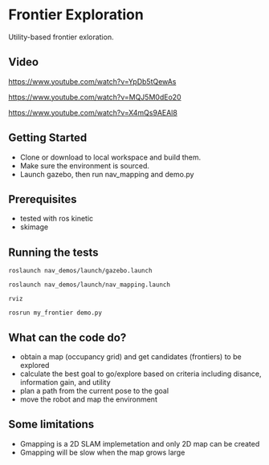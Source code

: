 # Frontier Exploration

Utility-based frontier exloration.

## Video
https://www.youtube.com/watch?v=YpDb5tQewAs

https://www.youtube.com/watch?v=MQJ5M0dEo20

https://www.youtube.com/watch?v=X4mQs9AEAl8


## Getting Started

* Clone or download to local workspace and build them.
* Make sure the environment is sourced.
* Launch gazebo, then run nav_mapping and demo.py

## Prerequisites

* tested with ros kinetic
* skimage

## Running the tests

```
roslaunch nav_demos/launch/gazebo.launch
```
```
roslaunch nav_demos/launch/nav_mapping.launch
```
```
rviz
```
```
rosrun my_frontier demo.py
```


## What can the code do?

* obtain a map (occupancy grid) and get candidates (frontiers) to be explored
* calculate the best goal to go/explore based on criteria including disance, information gain, and utility
* plan a path from the current pose to the goal
* move the robot and map the environment


## Some limitations

* Gmapping is a 2D SLAM implemetation and only 2D map can be created
* Gmapping will be slow when the map grows large
